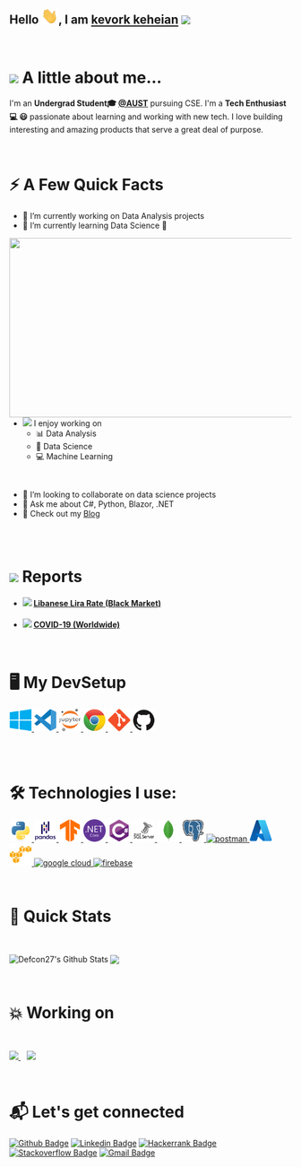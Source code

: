 <h2>Hello <img src="https://raw.githubusercontent.com/ABSphreak/ABSphreak/master/gifs/Hi.gif" width="30px">, I am <a href="https://github.com/kevorkkeheian">kevork keheian</a> <img src="https://emojis.slackmojis.com/emojis/images/1531849430/4246/blob-sunglasses.gif?1531849430" width="30px"></h1>
</h2>


<br/>

# <img src="https://media.giphy.com/media/VgCDAzcKvsR6OM0uWg/giphy.gif" width="50">  A little about me...  
I'm an **Undergrad Student🎓 [@AUST](https://aust.edu.lb)** pursuing CSE. I'm a **Tech Enthusiast 💻 😃** passionate about learning and working with new tech. I love building interesting and amazing products that serve a great deal of purpose. 

<br/>


# ⚡️ A Few Quick Facts

- 🔭 I’m currently working on Data Analysis projects
- 🌱 I’m currently learning Data Science 🧪
<img width="550" height="320" src="https://media.giphy.com/media/ukMiDlCmdv2og/giphy.gif" align=right>

- <img src="https://media.giphy.com/media/WUlplcMpOCEmTGBtBW/giphy.gif" width="30">  I enjoy working on
  - 📊 Data Analysis
  - 🧪 Data Science
  - 💻 Machine Learning 
<br />

- 👯 I’m looking to collaborate on data science projects
- 💬 Ask me about C#, Python, Blazor, .NET
- 📝 Check out my [Blog](https://kevork.keheiena.me)

<br/>
<br/>

# <img src="https://media.giphy.com/media/JrXas5ecb4FkwbFpIE/giphy.gif" width="50"> Reports 
- #### <img src="https://media.giphy.com/media/d7re818hgHLAYEizLH/giphy.gif" width="30"> [Libanese Lira Rate (Black Market)](https://bit.ly/lirarate)
- #### <img src="https://media.giphy.com/media/dVuyBgq2z5gVBkFtDc/giphy.gif" width="30"> [COVID-19 (Worldwide)](https://bit.ly/da-covid)

<br/>
  
# 🖥️ My DevSetup
<p align="left">
    <a href="" target="_blank"> <img src="https://raw.githubusercontent.com/devicons/devicon/master/icons/windows8/windows8-original.svg" alt="windows" width="40" height="40"/> </a>
    <a href="" target="_blank"> <img src="https://raw.githubusercontent.com/devicons/devicon/master/icons/vscode/vscode-original.svg" alt="vs code" width="40" height="40"/> </a>
    <a href="" target="_blank"> <img src="https://raw.githubusercontent.com/devicons/devicon/master/icons/jupyter/jupyter-original-wordmark.svg" alt="jupyter" width="40" height="40"/> </a>
    <a href="" target="_blank"> <img src="https://raw.githubusercontent.com/devicons/devicon/master/icons/chrome/chrome-original.svg" alt="chrome" width="40" height="40"/> </a>
    <a href="" target="_blank"> <img src="https://raw.githubusercontent.com/devicons/devicon/master/icons/git/git-original.svg" alt="git" width="40" height="40"/> </a>
    <a href="" target="_blank"> <img src="https://raw.githubusercontent.com/devicons/devicon/master/icons/github/github-original.svg" alt="github" width="40" height="40"/> </a>

</p>

<br/>
<br/>

# 🛠️ Technologies I use:
<p align="left">
    <a href="" target="_blank"> <img src="https://raw.githubusercontent.com/devicons/devicon/master/icons/python/python-original.svg" alt="python" width="40" height="40"/> </a>
    <a href="" target="_blank"> <img src="https://raw.githubusercontent.com/devicons/devicon/master/icons/pandas/pandas-original-wordmark.svg" alt="pandas" width="40" height="40"/> </a>  
    <a href="" target="_blank"> <img src="https://raw.githubusercontent.com/devicons/devicon/master/icons/tensorflow/tensorflow-original.svg" alt="tensorflow" width="40" height="40"/> </a>
    <a href="" target="_blank"> <img src="https://raw.githubusercontent.com/devicons/devicon/master/icons/dotnetcore/dotnetcore-original.svg" alt=".NET Core" width="40" height="40"/> </a>
    <a href="" target="_blank"> <img src="https://raw.githubusercontent.com/devicons/devicon/master/icons/csharp/csharp-original.svg" alt="C#" width="40" height="40"/> </a>
    <a href="" target="_blank"> <img src="https://raw.githubusercontent.com/devicons/devicon/master/icons/microsoftsqlserver/microsoftsqlserver-plain-wordmark.svg" alt="MS SQL Server" width="40" height="40"/> </a>
    <a href="" target="_blank"> <img src="https://raw.githubusercontent.com/devicons/devicon/master/icons/mongodb/mongodb-original.svg" alt="Mongo DB" width="40" height="40"/> </a>
    <a href="" target="_blank"> <img src="https://raw.githubusercontent.com/devicons/devicon/master/icons/postgresql/postgresql-original.svg" alt="Postgre SQL" width="40" height="40"/> </a>
    <a href="" target="_blank"> <img src="https://www.vectorlogo.zone/logos/getpostman/getpostman-icon.svg" alt="postman" width="40" height="40"/> </a>
    <a href="" target="_blank"> <img src="https://raw.githubusercontent.com/devicons/devicon/master/icons/azure/azure-original.svg" alt="Azure" width="40" height="40"/> </a>
    <a href="" target="_blank"> <img src="https://raw.githubusercontent.com/devicons/devicon/master/icons/amazonwebservices/amazonwebservices-original.svg" alt="AWS" width="40" height="40"/> </a>
    <a href="" target="_blank"> <img src="https://www.vectorlogo.zone/logos/google_cloud/google_cloud-icon.svg" alt="google cloud" width="40" height="40"/> </a>
    <a href="" target="_blank"> <img src="https://www.vectorlogo.zone/logos/firebase/firebase-icon.svg" alt="firebase" width="40" height="40"/> </a>
    </p>

<br/>

# 🚀 Quick Stats
<br>
<p align="left">
    <img align="center" src="https://github-readme-stats.vercel.app/api?username=kevorkkeheian&show_icons=true&line_height=21&theme=react" alt="Defcon27's Github Stats" />
    <img align="center" src="https://github-readme-stats.vercel.app/api/top-langs/?username=kevorkkeheian&theme=react&line_height=27&layout=compact" />
</p>

<br/>

# 💥 Working on
<br>
<p align="left">
    <a href="https://github.com/datanalys/datasets">
        <img src="https://github-readme-stats.vercel.app/api/pin/?username=datanalys&repo=datasets&show_owner=true&theme=react" />
    </a>
    &ensp;
    <a href="https://github.com/datanalys/lirarate-app">
        <img src="https://github-readme-stats.vercel.app/api/pin/?username=datanalys&repo=lirarate-app&show_owner=true&theme=react" />
    </a>
</p>

<br/>

# 📬 Let's get connected
[![Github Badge](https://img.shields.io/badge/-Github-black?style=flat-square&logo=github&link=https://github.com/kevorkkeheian/)](https://github.com/kevorkkeheian/) 
[![Linkedin Badge](https://img.shields.io/badge/-LinkedIn-blue?style=flat-square&logo=Linkedin&logoColor=white&link=https://www.linkedin.com/in/kevorkkeheian/)](https://www.linkedin.com/in/kevorkkeheian)
[![Hackerrank Badge](https://img.shields.io/badge/-Hackerrank-2EC866?style=flat-square&logo=HackerRank&logoColor=white&link=https://www.hackerrank.com/kevorkkeheian)](https://www.hackerrank.com/kevorkkeheian)
[![Stackoverflow Badge](https://img.shields.io/badge/-Stack%20overflow-FE7A16?style=flat-square&logo=stack-overflow&logoColor=white&link=https://stackoverflow.com/users/11684675/kevork)](https://stackoverflow.com/users/11684675/kevork)
[![Gmail Badge](https://img.shields.io/badge/-Gmail-d14836?style=flat-square&logo=Gmail&logoColor=white&link=mailto:kevorkkeheian@gmail.com)](mailto:defcon.kevorkkeheian@gmail.com)
